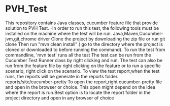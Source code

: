 # PVH_Test

This repository contains Java classes, cucumber feature file that provide solution to PVH Test. -In order to run this test, the following tools must be installed on the machine where the test will be run. Java,Maven,Cucumber-jvm,git,chrome driver 
Clone the project by downloading the zip file or run git clone 
Then run "mvn clean install" ( go to the directory where the project is cloned or downloaded to before running the command).
To run the test from commandline, 'mvn test' runs all the test
The test can be run from the Cucumber Test Runner class by right clicking and run.
The test can also be run from the feature file by right clicking on the feature or to run a specific scenario, right click on the scenario.
To view the test report,when the test runs, the reports will be generate in the reports folder. reports/site/cucumber-pretty
To open the report,right cucumber-pretty file and open in the browser or choice. This open might depend on the idea where the report is run.Best option is to locate the report folder in the project directory and open in any browser of choice
